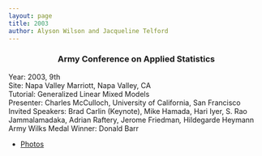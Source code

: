 ```yaml
---
layout: page
title: 2003
author: Alyson Wilson and Jacqueline Telford
---
```

<div align="center"><h3>Army Conference on Applied Statistics</h3></div>

<p>Year: 2003, 9th<br>
Site: Napa Valley Marriott, Napa Valley, CA<br>
Tutorial: Generalized Linear Mixed Models<br>
Presenter: Charles McCulloch, University of California, San Francisco<br>
Invited Speakers: Brad Carlin (Keynote), Mike Hamada, Hari Iyer, S. Rao
Jammalamadaka, Adrian Raftery, Jerome Friedman<i>, </i>Hildegarde
Heymann<br>
Army Wilks Medal Winner: Donald Barr</p>

- [Photos](https://alysongwilson.github.io/ACAS/DOE6/2003.pdf)
